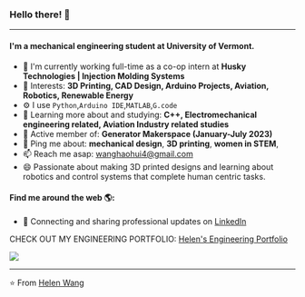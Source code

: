 ### Hello there! 👋
---

#### I'm a mechanical engineering student at University of Vermont.

- 🏢 I'm currently working full-time as a co-op intern at **Husky Technologies | Injection Molding Systems**
- 💜 Interests: **3D Printing, CAD Design, Arduino Projects, Aviation, Robotics, Renewable Energy**
- ⚙️ I use `Python`,`Arduino IDE`,`MATLAB`,`G.code`
- 🌱 Learning more about and studying: **C++, Electromechanical engineering related, Aviation Industry related studies**
- 💅 Active member of: **Generator Makerspace (January-July 2023)**
- 💬 Ping me about: **mechanical design**, **3D printing**, **women in STEM**, 
- 📫 Reach me asap: wanghaohui4@gmail.com
- 😄 Passionate about making 3D printed designs and learning about robotics and control systems that complete human centric tasks.

#### Find me around the web 🌎:
- 💼 Connecting and sharing professional updates on <a href="https://www.linkedin.com/in/helenwanghh">LinkedIn</a>

CHECK OUT MY ENGINEERING PORTFOLIO: <a href="https://drive.google.com/file/d/1hvMPfp3_KiPUpTk5rj-j1E68fjHag3Qv/view?usp=sharing">Helen's Engineering Portfolio</a>


<img align="center" src="https://github.com/anathayna/anathayna/blob/master/assets/pusheencode.gif"/>



---

⭐️ From [Helen Wang](https://github.com/helenwanghh)
